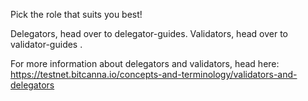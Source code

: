 Pick the role that suits you best! 

Delegators, head over to delegator-guides. Validators, head over to validator-guides .

For more information about delegators and validators, head here: https://testnet.bitcanna.io/concepts-and-terminology/validators-and-delegators
